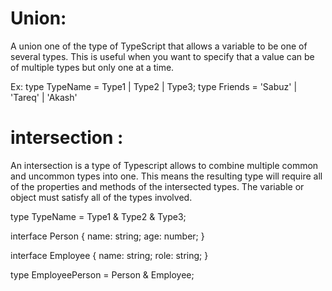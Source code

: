 # Union:

A union one of the type of TypeScript that allows a variable to be one of several types. This is useful when you want to specify that a value can be of multiple types but only one at a time.

Ex: type TypeName = Type1 | Type2 | Type3;
type Friends = 'Sabuz' | 'Tareq' | 'Akash'

# intersection :

An intersection is a type of Typescript allows to combine multiple common and uncommon types into one. This means the resulting type will require all of the properties and methods of the intersected types. The variable or object must satisfy all of the types involved.

type TypeName = Type1 & Type2 & Type3;

interface Person {
name: string;
age: number;
}

interface Employee {
name: string;
role: string;
}

type EmployeePerson = Person & Employee;
